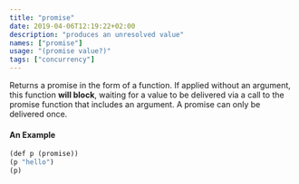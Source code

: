 ```yaml
---
title: "promise"
date: 2019-04-06T12:19:22+02:00
description: "produces an unresolved value"
names: ["promise"]
usage: "(promise value?)"
tags: ["concurrency"]
---
```

Returns a promise in the form of a function. If applied without an argument, this function **will block**, waiting for a value to be delivered via a call to the promise function that includes an argument. A promise can only be delivered once.

#### An Example

~~~scheme
(def p (promise))
(p "hello")
(p)
~~~
